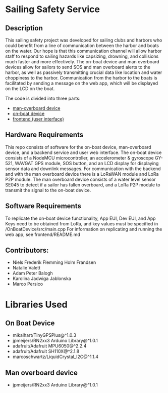 # Sailing Safety Service

## Description
This sailing safety project was developed for sailing clubs and harbors who could benefit from a line of communication between the harbor and boats on the water. Our hope is that this communication channel will allow harbor staff to respond to sailing hazards like capsizing, drowning, and collisions much faster and more effectively. The on-boat device and man overboard devices allow for sailors to send SOS and man overboard alerts to the harbor, as well as passively transmitting crucial data like location and water choppiness to the harbor. Communication from the harbor to the boats is facilitated by sending a message on the web app, which will be displayed on the LCD on the boat.

The code is divided into three parts: 
- [man-overboard device](https://github.com/roboticapples14/sailing-safety-iot/tree/main/ManOverboard)
- [on-boat device](https://github.com/roboticapples14/sailing-safety-iot/tree/main/OnBoatDevice)
- [frontend (user interface)](https://github.com/roboticapples14/sailing-safety-iot/tree/main/frontend)

## Hardware Requirements
This repo consists of software for the on-boat device, man-overboard device, and a backend service and user web interface. The on-boat device consists of a NodeMCU microcontroller, an accelerometer & gyroscope GY-521, WAVGAT GPS module, SOS button, and an LCD display for displaying sensor data and downlink messages. For communication with the backend and with the man overboard device there is a LoRaWAN module and LoRa P2P module. 
The man overboard device consists of a water level sensor SE045 to detect if a sailor has fallen overboard, and a LoRa P2P module to transmit the signal to the on-boat device. 

## Software Requirements
To replicate the on-boat device functionality, App EUI, Dev EUI, and App Keys need to be obtained from LoRa, and key values must be specified in /OnBoatDevice/src/main.cpp
For information on replicating and running the web app, see frontend/README.md

## Contributors:
* Niels Frederik Flemming Holm Frandsen
* Natalie Valett
* Adam Peter Balogh
* Karolina Jadwiga Jablonska
* Marco Persico

# Libraries Used
## On Boat Device
- mikalhart/TinyGPSPlus@^1.0.3
- jpmeijers/RN2xx3 Arduino Library@^1.0.1
- adafruit/Adafruit MPU6050@^2.2.4
- adafruit/Adafruit SH110X@^2.1.8
- marcoschwartz/LiquidCrystal_I2C@^1.1.4
## Man overboard device
- jpmeijers/RN2xx3 Arduino Library@^1.0.1
